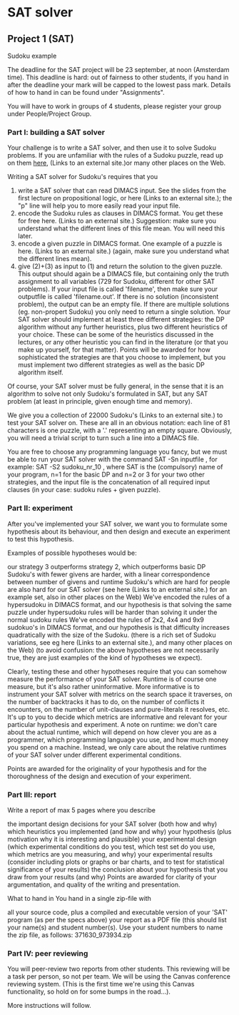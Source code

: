 # SAT solver

## Project 1 (SAT)
Sudoku example

The deadline for the SAT project will be 23 september, at noon (Amsterdam time). This deadline is hard: out of fairness to other students, if you hand in after the deadline your mark will be capped to the lowest pass mark. Details of how to hand in can be found under "Assignments".

You will have to work in groups of 4 students, please register your group under People/Project Group.

### Part I: building a SAT solver
Your challenge is to write a SAT solver, and then use it to solve Sudoku problems. If you are unfamiliar with the rules of a Sudoku puzzle, read up on them [here](https://logic.pdmi.ras.ru/~basolver/dimacs.html),  (Links to an external site.)or many other places on the Web.

Writing a SAT solver for Sudoku's requires that you

1. write a SAT solver that can read DIMACS input. See the slides from the first lecture on propositional logic, or here (Links to an external site.); the "p" line will help you to more easily read your input file. 
2. encode the Sudoku rules as clauses in DIMACS format. You get these for free here. (Links to an external site.)
Suggestion: make sure you understand what the different lines of this file mean. You will need this later. 
3. encode a given puzzle in DIMACS format. One example of a puzzle is here.  (Links to an external site.)
(again, make sure you understand what the different lines mean).
4. give (2)+(3) as input to (1) and return the solution to the given puzzle. 
This output should again be a DIMACS file, but containing only the truth assignment to all variables (729 for Sudoku, different for other SAT problems). If your input file is called 'filename', then make sure your outputfile is called 'filename.out'. If there is no solution (inconsistent problem), the output can be an empty file. If there are multiple solutions (eg. non-propert Sudoku) you only need to return a single solution.
Your SAT solver should implement at least three different strategies: the DP algorithm without any further heuristics, plus two different heuristics of your choice. These can be some of the heuristics discussed in the lectures, or any other heuristic you can find in the literature (or that you make up yourself, for that matter). Points will be awarded for how sophisticated the strategies are that you choose to implement, but you must implement two different strategies as well as the basic DP algorithm itself.

 Of course, your SAT solver must be fully general, in the sense that it is an algorithm to solve not only Sudoku's formulated in SAT, but any SAT problem (at least in principle, given enough time and memory).

We give you a collection of 22000 Sudoku's (Links to an external site.) to test your SAT solver on. These are all in an obvious notation: each line of 81 characters is one puzzle, with a '.' representing an empty square. Obviously, you will need a trivial script to turn such a line into a DIMACS file. 

You are free to choose any programming language you fancy, but we must be able to run your SAT solver with the command SAT -Sn inputfile , for example: SAT -S2 sudoku_nr_10 , where SAT is the (compulsory) name of your program, n=1 for the basic DP and n=2 or 3 for your two other strategies, and the input file is the concatenation of all required input clauses (in your case: sudoku rules + given puzzle). 

### Part II: experiment
After you've implemented your SAT solver, we want you to formulate some hypothesis about its behaviour, and then design and execute an experiment to test this hypothesis. 

Examples of possible hypotheses would be:

our strategy 3 outperforms strategy 2, which outperforms basic DP
Sudoku's with fewer givens are harder, with a linear correspondence between number of givens and runtime
Sudoku's which are hard for people are also hard for our SAT solver
(see here (Links to an external site.) for an example set, also in other places on the Web)
We've encoded the rules of a hypersudoku in DIMACS format, and our hypothesis is that solving the same puzzle under hypersudoku rules will be harder than solving it under the normal sudoku rules
We've encoded the rules of 2x2, 4x4 and 9x9 sudokuo's in DIMACS format, and our hypothesis is that difficulty increases quadratically with the size of the Sudoku. 
(there is a rich set of Sudoku variations, see eg here (Links to an external site.), and many other places on the Web)
(to avoid confusion: the above hypotheses are not necessarily true, they are just examples of the kind of hypotheses we expect).

Clearly, testing these and other hypotheses require that you can somehow measure the performance of your SAT solver. Runtime is of course one measure, but it's also rather uninformative. More informative is to instrument your SAT solver with metrics on the search space it traverses, on the number of backtracks it has to do, on the number of conflicts it encounters, on the number of unit-clauses and pure-literals it resolves, etc. It's up to you to decide which metrics are informative and relevant for your particular hypothesis and experiment. 
A note on runtime: we don't care about the actual runtime, which will depend on how clever you are as a programmer, which programming language you use, and how much money you spend on a machine. Instead, we only care about the relative runtimes of your SAT solver under different experimental conditions. 

Points are awarded for the originality of your hypothesis and for the thoroughness of the design and execution of your experiment. 

### Part III: report
Write a report of max 5 pages where you describe

the important design decisions for your SAT solver (both how and why)
which heuristics you implemented (and how and why)
your hypothesis (plus motivation why it is interesting and plausible)
your experimental design (which experimental conditions do you test, which test set do you use, which metrics are you measuring, and why)
your experimental results (consider including plots or graphs or bar charts, and to test for statistical significance of your results)
the conclusion about your hypothesis that you draw from your results (and why) 
Points are awarded for clarity of your argumentation, and quality of the writing and presentation. 

What to hand in
You hand in a single zip-file with 

all your source code, plus a compiled and executable version of your 'SAT' program (as per the specs above)
your report as a PDF file (this should list your name(s) and student number(s).
Use your student numbers to name the zip file, as follows: 371630_973934.zip

### Part IV: peer reviewing
You will peer-review two reports from other students. This reviewing will be a task per person, so not per team. We will be using the Canvas conference reviewing system. (This is the first time we're using this Canvas functionality, so hold on for some bumps in the road...).

More instructions will follow.
